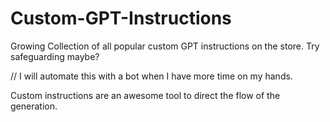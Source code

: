 # Custom-GPT-Instructions
Growing Collection of all popular custom GPT instructions on the store. Try safeguarding maybe?

// I will automate this with a bot when I have more time on my hands.

Custom instructions are an awesome tool to direct the flow of the generation. 
